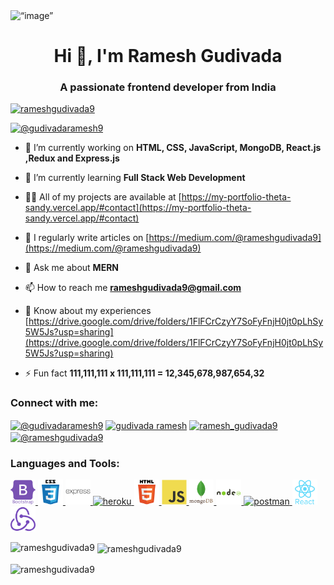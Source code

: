 <img src=“https://image.shutterstock.com/image-vector/programming-code-coding-hacker-background-260nw-1714491562.jpg” alt=“image”>


<h1 align="center">Hi 👋, I'm Ramesh Gudivada</h1>
<h3 align="center">A passionate frontend developer from India</h3>

<p align="left"> <a href="https://github.com/ryo-ma/github-profile-trophy"><img src="https://github-profile-trophy.vercel.app/?username=rameshgudivada9" alt="rameshgudivada9" /></a> </p>

<p align="left"> <a href="https://twitter.com/@gudivadaramesh9" target="blank"><img src="https://img.shields.io/twitter/follow/@gudivadaramesh9?logo=twitter&style=for-the-badge" alt="@gudivadaramesh9" /></a> </p>

- 🔭 I’m currently working on **HTML, CSS, JavaScript, MongoDB, React.js ,Redux and Express.js**

- 🌱 I’m currently learning **Full Stack Web Development**

- 👨‍💻 All of my projects are available at [https://my-portfolio-theta-sandy.vercel.app/#contact](https://my-portfolio-theta-sandy.vercel.app/#contact)

- 📝 I regularly write articles on [https://medium.com/@rameshgudivada9](https://medium.com/@rameshgudivada9)

- 💬 Ask me about **MERN**

- 📫 How to reach me **rameshgudivada9@gmail.com**

- 📄 Know about my experiences [https://drive.google.com/drive/folders/1FlFCrCzyY7SoFyFnjH0jt0pLhSy5W5Js?usp=sharing](https://drive.google.com/drive/folders/1FlFCrCzyY7SoFyFnjH0jt0pLhSy5W5Js?usp=sharing)

- ⚡ Fun fact **111,111,111 x 111,111,111 = 12,345,678,987,654,32**

<h3 align="left">Connect with me:</h3>
<p align="left">
<a href="https://twitter.com/@gudivadaramesh9" target="blank"><img align="center" src="https://raw.githubusercontent.com/rahuldkjain/github-profile-readme-generator/master/src/images/icons/Social/twitter.svg" alt="@gudivadaramesh9" height="30" width="40" /></a>
<a href="https://www.linkedin.com/in/gudivada-ramesh9" target="blank"><img align="center" src="https://raw.githubusercontent.com/rahuldkjain/github-profile-readme-generator/master/src/images/icons/Social/linked-in-alt.svg" alt="gudivada ramesh" height="30" width="40" /></a>
<a href="https://instagram.com/ramesh_gudivada9" target="blank"><img align="center" src="https://raw.githubusercontent.com/rahuldkjain/github-profile-readme-generator/master/src/images/icons/Social/instagram.svg" alt="ramesh_gudivada9" height="30" width="40" /></a>
<a href="https://medium.com/@rameshgudivada9" target="blank"><img align="center" src="https://raw.githubusercontent.com/rahuldkjain/github-profile-readme-generator/master/src/images/icons/Social/medium.svg" alt="@rameshgudivada9" height="30" width="40" /></a>
</p>

<h3 align="left">Languages and Tools:</h3>
<p align="left"> <a href="https://getbootstrap.com" target="_blank" rel="noreferrer"> <img src="https://raw.githubusercontent.com/devicons/devicon/master/icons/bootstrap/bootstrap-plain-wordmark.svg" alt="bootstrap" width="40" height="40"/> </a> <a href="https://www.w3schools.com/css/" target="_blank" rel="noreferrer"> <img src="https://raw.githubusercontent.com/devicons/devicon/master/icons/css3/css3-original-wordmark.svg" alt="css3" width="40" height="40"/> </a> <a href="https://expressjs.com" target="_blank" rel="noreferrer"> <img src="https://raw.githubusercontent.com/devicons/devicon/master/icons/express/express-original-wordmark.svg" alt="express" width="40" height="40"/> </a> <a href="https://heroku.com" target="_blank" rel="noreferrer"> <img src="https://www.vectorlogo.zone/logos/heroku/heroku-icon.svg" alt="heroku" width="40" height="40"/> </a> <a href="https://www.w3.org/html/" target="_blank" rel="noreferrer"> <img src="https://raw.githubusercontent.com/devicons/devicon/master/icons/html5/html5-original-wordmark.svg" alt="html5" width="40" height="40"/> </a> <a href="https://developer.mozilla.org/en-US/docs/Web/JavaScript" target="_blank" rel="noreferrer"> <img src="https://raw.githubusercontent.com/devicons/devicon/master/icons/javascript/javascript-original.svg" alt="javascript" width="40" height="40"/> </a> <a href="https://www.mongodb.com/" target="_blank" rel="noreferrer"> <img src="https://raw.githubusercontent.com/devicons/devicon/master/icons/mongodb/mongodb-original-wordmark.svg" alt="mongodb" width="40" height="40"/> </a> <a href="https://nodejs.org" target="_blank" rel="noreferrer"> <img src="https://raw.githubusercontent.com/devicons/devicon/master/icons/nodejs/nodejs-original-wordmark.svg" alt="nodejs" width="40" height="40"/> </a> <a href="https://postman.com" target="_blank" rel="noreferrer"> <img src="https://www.vectorlogo.zone/logos/getpostman/getpostman-icon.svg" alt="postman" width="40" height="40"/> </a> <a href="https://reactjs.org/" target="_blank" rel="noreferrer"> <img src="https://raw.githubusercontent.com/devicons/devicon/master/icons/react/react-original-wordmark.svg" alt="react" width="40" height="40"/> </a> <a href="https://redux.js.org" target="_blank" rel="noreferrer"> <img src="https://raw.githubusercontent.com/devicons/devicon/master/icons/redux/redux-original.svg" alt="redux" width="40" height="40"/> </a> </p>

<p><img align="left" src="https://github-readme-stats.vercel.app/api/top-langs?username=rameshgudivada9&show_icons=true&locale=en&layout=compact" alt="rameshgudivada9" /></p>

<p>&nbsp;<img align="center" src="https://github-readme-stats.vercel.app/api?username=rameshgudivada9&show_icons=true&locale=en" alt="rameshgudivada9" /></p>

<p><img align="center" src="https://github-readme-streak-stats.herokuapp.com/?user=rameshgudivada9&" alt="rameshgudivada9" /></p>
